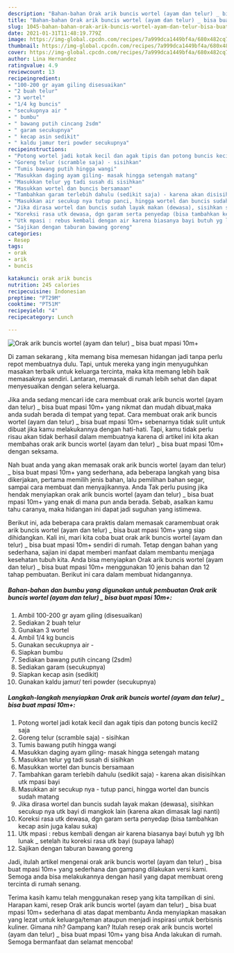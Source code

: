 ```yaml
---
description: "Bahan-bahan Orak arik buncis wortel (ayam dan telur) _ bisa buat mpasi 10m+ Sederhana Untuk Jualan"
title: "Bahan-bahan Orak arik buncis wortel (ayam dan telur) _ bisa buat mpasi 10m+ Sederhana Untuk Jualan"
slug: 1045-bahan-bahan-orak-arik-buncis-wortel-ayam-dan-telur-bisa-buat-mpasi-10m-sederhana-untuk-jualan
date: 2021-01-31T11:48:19.779Z
image: https://img-global.cpcdn.com/recipes/7a999dca1449bf4a/680x482cq70/orak-arik-buncis-wortel-ayam-dan-telur-_-bisa-buat-mpasi-10m-foto-resep-utama.jpg
thumbnail: https://img-global.cpcdn.com/recipes/7a999dca1449bf4a/680x482cq70/orak-arik-buncis-wortel-ayam-dan-telur-_-bisa-buat-mpasi-10m-foto-resep-utama.jpg
cover: https://img-global.cpcdn.com/recipes/7a999dca1449bf4a/680x482cq70/orak-arik-buncis-wortel-ayam-dan-telur-_-bisa-buat-mpasi-10m-foto-resep-utama.jpg
author: Lina Hernandez
ratingvalue: 4.9
reviewcount: 13
recipeingredient:
- "100-200 gr ayam giling disesuaikan"
- "2 buah telur"
- "3 wortel"
- "1/4 kg buncis"
- "secukupnya air "
- " bumbu"
- " bawang putih cincang 2sdm"
- " garam secukupnya"
- " kecap asin sedikit"
- " kaldu jamur teri powder secukupnya"
recipeinstructions:
- "Potong wortel jadi kotak kecil dan agak tipis dan potong buncis kecil2 saja"
- "Goreng telur (scramble saja) - sisihkan"
- "Tumis bawang putih hingga wangi"
- "Masukkan daging ayam giling- masak hingga setengah matang"
- "Masukkan telur yg tadi susah di sisihkan"
- "Masukkan wortel dan buncis bersamaan"
- "Tambahkan garam terlebih dahulu (sedikit saja) - karena akan disisihkan utk mpasi bayi"
- "Masukkan air secukup nya tutup panci, hingga wortel dan buncis sudah matang"
- "Jika dirasa wortel dan buncis sudah layak makan (dewasa), sisihkan secukup nya utk bayi di mangkok lain (karena akan dimasak lagi nanti)"
- "Koreksi rasa utk dewasa, dgn garam serta penyedap (bisa tambahkan kecap asin juga kalau suka)"
- "Utk mpasi : rebus kembali dengan air karena biasanya bayi butuh yg lbh lunak _ setelah itu koreksi rasa utk bayi (supaya lahap)"
- "Sajikan dengan taburan bawang goreng"
categories:
- Resep
tags:
- orak
- arik
- buncis

katakunci: orak arik buncis 
nutrition: 245 calories
recipecuisine: Indonesian
preptime: "PT29M"
cooktime: "PT51M"
recipeyield: "4"
recipecategory: Lunch

---
```



![Orak arik buncis wortel (ayam dan telur) _ bisa buat mpasi 10m+](https://img-global.cpcdn.com/recipes/7a999dca1449bf4a/680x482cq70/orak-arik-buncis-wortel-ayam-dan-telur-_-bisa-buat-mpasi-10m-foto-resep-utama.jpg)

Di zaman  sekarang , kita memang bisa memesan hidangan jadi tanpa perlu repot membuatnya dulu. Tapi, untuk mereka yang ingin menyuguhkan masakan terbaik untuk keluarga tercinta, maka kita memang lebih baik memasaknya sendiri. Lantaran, memasak di rumah lebih sehat dan dapat menyesuaikan dengan selera keluarga.

Jika anda sedang mencari ide cara membuat orak arik buncis wortel (ayam dan telur) _ bisa buat mpasi 10m+ yang nikmat dan mudah dibuat,maka anda sudah berada di tempat yang tepat. Cara membuat orak arik buncis wortel (ayam dan telur) _ bisa buat mpasi 10m+  sebenarnya tidak sulit untuk dibuat jika kamu melakukannya dengan hati-hati. Tapi, kamu tidak perlu risau akan tidak berhasil dalam membuatnya 
karena di artikel ini kita akan membahas orak arik buncis wortel (ayam dan telur) _ bisa buat mpasi 10m+ dengan seksama.  



Nah buat anda yang akan memasak orak arik buncis wortel (ayam dan telur) _ bisa buat mpasi 10m+ yang sederhana, ada beberapa langkah yang bisa dikerjakan, pertama memilih jenis bahan, lalu pemilihan bahan segar, sampai cara membuat dan menyajikannya. Anda Tak perlu pusing jika hendak menyiapkan orak arik buncis wortel (ayam dan telur) _ bisa buat mpasi 10m+ yang enak di mana pun anda berada. Sebab, asalkan kamu  tahu caranya, maka hidangan ini dapat jadi suguhan yang istimewa.

Berikut ini, ada beberapa cara praktis  dalam memasak caramembuat orak arik buncis wortel (ayam dan telur) _ bisa buat mpasi 10m+ yang siap dihidangkan. Kali ini, mari kita coba buat orak arik buncis wortel (ayam dan telur) _ bisa buat mpasi 10m+ sendiri di rumah. Tetap dengan bahan yang sederhana, sajian ini dapat memberi manfaat dalam membantu menjaga kesehatan tubuh kita. Anda bisa menyiapkan Orak arik buncis wortel (ayam dan telur) _ bisa buat mpasi 10m+ menggunakan 10 jenis bahan dan 12 tahap pembuatan. Berikut ini cara dalam membuat hidangannya.

<!--inarticleads1-->

##### Bahan-bahan dan bumbu yang digunakan untuk pembuatan Orak arik buncis wortel (ayam dan telur) _ bisa buat mpasi 10m+:

1. Ambil 100-200 gr ayam giling (disesuaikan)
1. Sediakan 2 buah telur
1. Gunakan 3 wortel
1. Ambil 1/4 kg buncis
1. Gunakan secukupnya air -
1. Siapkan  bumbu
1. Sediakan  bawang putih cincang (2sdm)
1. Sediakan  garam (secukupnya)
1. Siapkan  kecap asin (sedikit)
1. Gunakan  kaldu jamur/ teri powder (secukupnya)




<!--inarticleads2-->

##### Langkah-langkah menyiapkan Orak arik buncis wortel (ayam dan telur) _ bisa buat mpasi 10m+:

1. Potong wortel jadi kotak kecil dan agak tipis dan potong buncis kecil2 saja
1. Goreng telur (scramble saja) - sisihkan
1. Tumis bawang putih hingga wangi
1. Masukkan daging ayam giling- masak hingga setengah matang
1. Masukkan telur yg tadi susah di sisihkan
1. Masukkan wortel dan buncis bersamaan
1. Tambahkan garam terlebih dahulu (sedikit saja) - karena akan disisihkan utk mpasi bayi
1. Masukkan air secukup nya - tutup panci, hingga wortel dan buncis sudah matang
1. Jika dirasa wortel dan buncis sudah layak makan (dewasa), sisihkan secukup nya utk bayi di mangkok lain (karena akan dimasak lagi nanti)
1. Koreksi rasa utk dewasa, dgn garam serta penyedap (bisa tambahkan kecap asin juga kalau suka)
1. Utk mpasi : rebus kembali dengan air karena biasanya bayi butuh yg lbh lunak _ setelah itu koreksi rasa utk bayi (supaya lahap)
1. Sajikan dengan taburan bawang goreng




Jadi, itulah artikel mengenai  orak arik buncis wortel (ayam dan telur) _ bisa buat mpasi 10m+  yang sederhana dan gampang dilakukan versi kami. Semoga anda bisa melakukannya dengan hasil yang dapat membuat oreng tercinta di rumah senang. 

Terima kasih kamu telah menggunakan resep yang kita tampilkan di sini. Harapan kami, resep  Orak arik buncis wortel (ayam dan telur) _ bisa buat mpasi 10m+ sederhana di atas dapat membantu Anda menyiapkan masakan yang lezat untuk keluarga/teman ataupun menjadi inspirasi untuk berbisnis kuliner. Gimana nih? Gampang kan? Itulah resep orak arik buncis wortel (ayam dan telur) _ bisa buat mpasi 10m+ yang bisa Anda lakukan di rumah. Semoga bermanfaat dan selamat mencoba!

